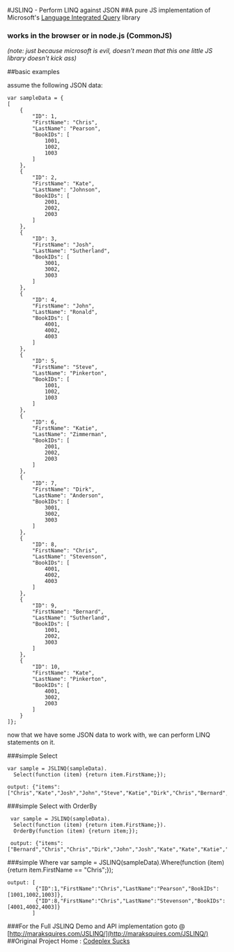 #JSLINQ - Perform LINQ against JSON
##A pure JS implementation of Microsoft's [Language Integrated Query](http://en.wikipedia.org/wiki/Language_Integrated_Query) library
### works in the browser or in node.js (CommonJS)
<em>(note: just because microsoft is evil, doesn't mean that this one little JS library doesn't kick ass)</em>

##basic examples

assume the following JSON data:

    var sampleData = {
    [
        {
            "ID": 1,
            "FirstName": "Chris",
            "LastName": "Pearson",
            "BookIDs": [
                1001,
                1002,
                1003
            ]
        },
        {
            "ID": 2,
            "FirstName": "Kate",
            "LastName": "Johnson",
            "BookIDs": [
                2001,
                2002,
                2003
            ]
        },
        {
            "ID": 3,
            "FirstName": "Josh",
            "LastName": "Sutherland",
            "BookIDs": [
                3001,
                3002,
                3003
            ]
        },
        {
            "ID": 4,
            "FirstName": "John",
            "LastName": "Ronald",
            "BookIDs": [
                4001,
                4002,
                4003
            ]
        },
        {
            "ID": 5,
            "FirstName": "Steve",
            "LastName": "Pinkerton",
            "BookIDs": [
                1001,
                1002,
                1003
            ]
        },
        {
            "ID": 6,
            "FirstName": "Katie",
            "LastName": "Zimmerman",
            "BookIDs": [
                2001,
                2002,
                2003
            ]
        },
        {
            "ID": 7,
            "FirstName": "Dirk",
            "LastName": "Anderson",
            "BookIDs": [
                3001,
                3002,
                3003
            ]
        },
        {
            "ID": 8,
            "FirstName": "Chris",
            "LastName": "Stevenson",
            "BookIDs": [
                4001,
                4002,
                4003
            ]
        },
        {
            "ID": 9,
            "FirstName": "Bernard",
            "LastName": "Sutherland",
            "BookIDs": [
                1001,
                2002,
                3003
            ]
        },
        {
            "ID": 10,
            "FirstName": "Kate",
            "LastName": "Pinkerton",
            "BookIDs": [
                4001,
                3002,
                2003
            ]
        }
    ]};

now that we have some JSON data to work with, we can perform LINQ statements on it.

###simple Select

    var sample = JSLINQ(sampleData).
      Select(function (item) {return item.FirstName;});

    output: {"items":["Chris","Kate","Josh","John","Steve","Katie","Dirk","Chris","Bernard","Kate"]}

###simple Select with OrderBy

     var sample = JSLINQ(sampleData).
      Select(function (item) {return item.FirstName;}).
      OrderBy(function (item) {return item;});

     output: {"items":["Bernard","Chris","Chris","Dirk","John","Josh","Kate","Kate","Katie","Steve"]}

###simple Where 
	var sample = JSLINQ(sampleData).Where(function (item) {return item.FirstName == "Chris";});

	output: [
             {"ID":1,"FirstName":"Chris","LastName":"Pearson","BookIDs":[1001,1002,1003]},
             {"ID":8,"FirstName":"Chris","LastName":"Stevenson","BookIDs":[4001,4002,4003]}
            ]

###For the Full JSLINQ Demo and API implementation goto @ [http://maraksquires.com/JSLINQ/](http://maraksquires.com/JSLINQ/)
##Original Project Home : [Codeplex Sucks](http://jslinq.codeplex.com/)

